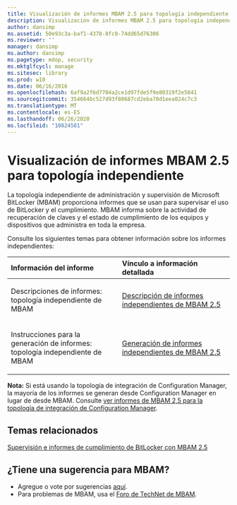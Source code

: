 ```yaml
---
title: Visualización de informes MBAM 2.5 para topología independiente
description: Visualización de informes MBAM 2.5 para topología independiente
author: dansimp
ms.assetid: 50e93c3a-baf1-4378-8fc0-74dd65d76306
ms.reviewer: ''
manager: dansimp
ms.author: dansimp
ms.pagetype: mdop, security
ms.mktglfcycl: manage
ms.sitesec: library
ms.prod: w10
ms.date: 06/16/2016
ms.openlocfilehash: 6af9a2f6d7704a2ce1d97fde5f9e80319f2e5841
ms.sourcegitcommit: 354664bc527d93f80687cd2eba70d1eea024c7c3
ms.translationtype: MT
ms.contentlocale: es-ES
ms.lasthandoff: 06/26/2020
ms.locfileid: "10824581"
---
```

# Visualización de informes MBAM 2.5 para topología independiente


La topología independiente de administración y supervisión de Microsoft BitLocker (MBAM) proporciona informes que se usan para supervisar el uso de BitLocker y el cumplimiento. MBAM informa sobre la actividad de recuperación de claves y el estado de cumplimiento de los equipos y dispositivos que administra en toda la empresa.

Consulte los siguientes temas para obtener información sobre los informes independientes:

<table>
<colgroup>
<col width="50%" />
<col width="50%" />
</colgroup>
<thead>
<tr class="header">
<th align="left">Información del informe</th>
<th align="left">Vínculo a información detallada</th>
</tr>
</thead>
<tbody>
<tr class="odd">
<td align="left"><p>Descripciones de informes: topología independiente de MBAM</p></td>
<td align="left"><p><a href="understanding-mbam-25-stand-alone-reports.md" data-raw-source="[Understanding MBAM 2.5 Stand-alone Reports](understanding-mbam-25-stand-alone-reports.md)">Descripción de informes independientes de MBAM 2.5</a></p></td>
</tr>
<tr class="even">
<td align="left"><p>Instrucciones para la generación de informes: topología independiente de MBAM</p></td>
<td align="left"><p><a href="generating-mbam-25-stand-alone-reports.md" data-raw-source="[Generating MBAM 2.5 Stand-alone Reports](generating-mbam-25-stand-alone-reports.md)">Generación de informes independientes de MBAM 2.5</a></p></td>
</tr>
</tbody>
</table>

 

**Nota:**  Si está usando la topología de integración de Configuration Manager, la mayoría de los informes se generan desde Configuration Manager en lugar de desde MBAM. Consulte [ver informes de MBAM 2,5 para la topología de integración de Configuration Manager](viewing-mbam-25-reports-for-the-configuration-manager-integration-topology.md).

 


## Temas relacionados


[Supervisión e informes de cumplimiento de BitLocker con MBAM 2.5](monitoring-and-reporting-bitlocker-compliance-with-mbam-25.md)

 

 

## ¿Tiene una sugerencia para MBAM?
- Agregue o vote por sugerencias [aquí](http://mbam.uservoice.com/forums/268571-microsoft-bitlocker-administration-and-monitoring). 
- Para problemas de MBAM, usa el [Foro de TechNet de MBAM](https://social.technet.microsoft.com/Forums/home?forum=mdopmbam).



